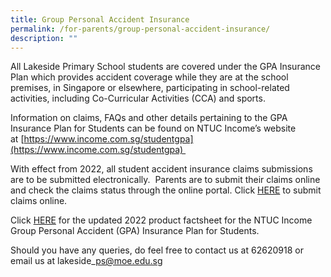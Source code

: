 ```yaml
---
title: Group Personal Accident Insurance
permalink: /for-parents/group-personal-accident-insurance/
description: ""
---
```

All Lakeside Primary School students are covered under the GPA Insurance Plan which provides accident coverage while they are at the school premises, in Singapore or elsewhere, participating in school-related activities, including Co-Curricular Activities (CCA) and sports.   

  
Information on claims, FAQs and other details pertaining to the GPA Insurance Plan for Students can be found on NTUC Income’s website at [https://www.income.com.sg/studentgpa](https://www.income.com.sg/studentgpa) 


With effect from 2022, all student accident insurance claims submissions are to be submitted electronically.  Parents are to submit their claims online and check the claims status through the online portal. Click [HERE](https://studentgpa.incomegroupins.com.sg/#/) to submit claims online. 


Click [HERE](https://lakesidepri-moe-edu-sg-admin.cwp.sg/qql/slot/u174/Parents/NTUC%20Income%20GPA%20Insurance%20Plan%20for%20Students..pdf) for the updated 2022 product factsheet for the NTUC Income Group Personal Accident (GPA) Insurance Plan for Students. 

Should you have any queries, do feel free to contact us at 62620918 or email us at lakeside\_ps@moe.edu.sg